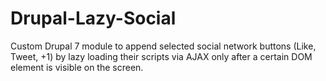 # Drupal-Lazy-Social
Custom Drupal 7 module to append selected social network buttons (Like, Tweet, +1) by lazy loading their scripts via AJAX only after a certain DOM element is visible on the screen.
